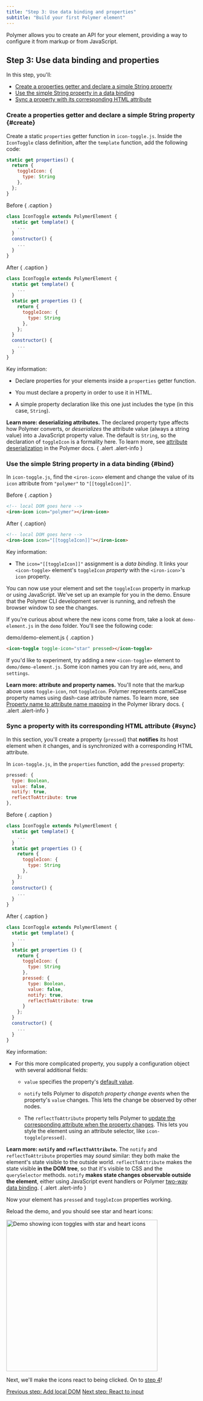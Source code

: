 ```yaml
---
title: "Step 3: Use data binding and properties"
subtitle: "Build your first Polymer element"
---
```


<!-- toc -->

Polymer allows you to create an API for your element, providing a way to configure it from markup or from JavaScript. 

## Step 3: Use data binding and properties

In this step, you'll: 

* [Create a properties getter and declare a simple String property](#create)
* [Use the simple String property in a data binding](#bind)
* [Sync a property with its corresponding HTML attribute](#sync)

### Create a properties getter and declare a simple String property {#create}

Create a static `properties` getter function in `icon-toggle.js`. Inside the `IconToggle` class definition, after the `template` function, add the following code:

```js
static get properties() {
  return {
    toggleIcon: {
      type: String
    },
  };
}
```

Before { .caption }

```js
class IconToggle extends PolymerElement {
  static get template() {
    ...
  }
  constructor() {
    ...
  }
}
```

After { .caption }

```js
class IconToggle extends PolymerElement {
  static get template() {
    ...
  }
  static get properties () {
    return {
      toggleIcon: {
        type: String
      },
    };
  }
  constructor() {
    ...
  }
}
```

Key information:

  * Declare properties for your elements inside a `properties` getter function.

  * You must declare a property in order to use it in HTML.

  * A simple property declaration like this one just includes the type (in this
    case, `String`). 

**Learn more: deserializing attributes.** The declared property type affects how Polymer converts, or <em>deserializes</em> the attribute value (always a string value) into a JavaScript property value. The default is `String`, so the declaration of `toggleIcon` is a formality here. To learn more, see [attribute deserialization](/{{{polymer_version_dir}}}/docs/devguide/properties#attribute-deserialization) in the Polymer docs. { .alert .alert-info }

### Use the simple String property in a data binding {#bind}

In `icon-toggle.js`, find the `<iron-icon>` element and change the value of its `icon` attribute from `"polymer"` to  `"[[toggleIcon]]"`.

Before { .caption }

```html
<!-- local DOM goes here -->
<iron-icon icon="polymer"></iron-icon>
```

After { .caption}

```html
<!-- local DOM goes here -->
<iron-icon icon="[[toggleIcon]]"></iron-icon>
```

Key information:
    
  * The `icon="[[toggleIcon]]"` assignment is a <em>data binding</em>. It links your `<icon-toggle>` element's `toggleIcon` <em>property</em> with the `<iron-icon>`'s `icon` property.

You can now use your element and set the `toggleIcon` property in markup or using JavaScript. We've set up an example for you in the demo. Ensure that the Polymer CLI development server is running, and refresh the browser window to see the changes.

If you're curious about where the new icons come from, take a look at `demo-element.js` in the `demo` folder. You'll see the following code:

demo/demo-element.js { .caption }

```html
<icon-toggle toggle-icon="star" pressed></icon-toggle>
```

If you'd like to experiment, try adding a new `<icon-toggle>` element to `demo/demo-element.js`. Some icon names you can try are `add`, `menu`, and `settings`.

**Learn more: attribute and property names.** You'll note that the markup above uses `toggle-icon`, not `toggleIcon`. Polymer represents camelCase property names using dash-case attribute names. To learn more, see <a href="/{{{polymer_version_dir}}}/docs/devguide/properties#property-name-mapping">Property name to attribute name mapping</a> in the Polymer library docs. { .alert .alert-info }

### Sync a property with its corresponding HTML attribute {#sync}

In this section, you'll create a property (`pressed`) that **notifies** its host element when it changes, and is synchronized with a corresponding HTML attribute. 

In `icon-toggle.js`, in the `properties` function, add the `pressed` property:

```js
pressed: {
  type: Boolean,
  value: false,
  notify: true,
  reflectToAttribute: true
},
```

Before { .caption }

```js
class IconToggle extends PolymerElement {
  static get template() {
    ...
  }
  static get properties () {
    return {
      toggleIcon: {
        type: String
      },
    };
  }
  constructor() {
    ...
  }
}
```

After { .caption }

```js
class IconToggle extends PolymerElement {
  static get template() {
    ...
  }
  static get properties () {
    return {
      toggleIcon: {
        type: String
      },
      pressed: {
        type: Boolean,
        value: false,
        notify: true,
        reflectToAttribute: true
      }
    };
  }
  constructor() {
    ...
  }
}
```

Key information:

*   For this more complicated property, you supply a configuration object with several additional fields:

    * `value` specifies the property's [default value](//{{{polymer_version_dir}}}/docs/devguide/properties#configure-values).

    * `notify` tells Polymer to <em>dispatch property change events</em> when the property's `value` changes. This lets the change be observed by other nodes.

    * The `reflectToAttribute` property tells Polymer to [update the corresponding attribute when the property changes](//{{{polymer_version_dir}}}/docs/devguide/properties#attribute-reflection). This lets you style the element using an attribute selector, like `icon-toggle[pressed]`.

**Learn more: `notify` and `reflectToAttribute`.** The `notify` and `reflectToAttribute` properties may _sound_ similar: they both make the element's state visible to the outside world. `reflectToAttribute` makes the state visible **in the DOM tree**, so that it's visible to CSS and the `querySelector` methods. `notify` **makes state changes observable outside the element**, either using JavaScript event handlers or Polymer <a href="//{{{polymer_version_dir}}}/docs/devguide/data-binding#two-way-bindings">two-way data binding</a>. { .alert .alert-info }

Now your element has `pressed` and `toggleIcon` properties working.

Reload the demo, and you should see star and heart icons:

<img width="400px" rc="/images/3.0/first-element/static-toggles.png" alt="Demo showing icon toggles with star and heart icons">

Next, we'll make the icons react to being clicked. On to [step 4](step-4)!

<a class="blue-button" href="step-2">Previous step: Add local DOM</a>
<a class="blue-button" href="step-4">Next step: React to input</a>
